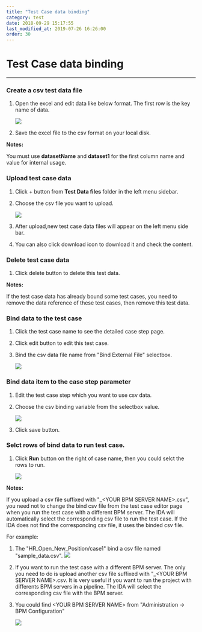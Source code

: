 ```yaml
---
title: "Test Case data binding"
category: test
date: 2018-09-29 15:17:55
last_modified_at: 2019-07-26 16:26:00
order: 30
---
```


# Test Case data binding
***   
### Create a csv test data file 

  1. Open the excel and edit data like below format. The first row is the key name of data.
    
     ![][testcase_file]   
  
  2. Save the excel file to the csv format on your local disk.  
  
  **Notes:**
     
   You must use **datasetName** and **dataset1** for the first column name and value for internal usage.
  

  
### Upload test case data 

  1. Click + button from **Test Data files** folder in the left menu sidebar.
 
  2. Choose the csv file you want to upload.
    
     ![][testcase_data_upload]
 
  3. After upload,new test case data files will appear on the left menu side bar.
  
  4. You can also click download icon to download it and check the content.
  
  
### Delete test case data  

  1. Click delete button to delete this test data.  
  
   **Notes:**
     
   If the test case data has already bound some test cases, you need to remove the data reference of these test cases, then remove this test data.   


### Bind data to the test case

  1. Click the test case name to see the detailed case step page.
  
  2. Click edit button to edit this test case.
  
  3. Bind the csv data file name from "Bind External File" selectbox.
  
     ![][testcase_data_binding]
     
     
### Bind data item to the case step parameter

  1. Edit the test case step which you want to use csv data.
  
  2. Choose the csv binding variable  from the selectbox value.
  
     ![][testcase_parameter_binding] 
  
  3. Click save button.  

### Selct rows of bind data to run test case.

  1. Click **Run** button on the right of case name, then you could selct the rows to run.
  
     ![][testcase_data_binding_select_rows]

  **Notes:**

  If you upload a csv file suffixed with "_\<YOUR BPM SERVER NAME\>.csv", you need not to change the bind csv file from the test case editor page when you run the test case with a different BPM server. The IDA will automatically select the corresponding csv file to run the test case. If the IDA does not find the corresponding csv file, it uses the binded csv file.

For example:  

1. The "HR_Open_New_Position/case1" bind a csv file named "sample_data.csv".
   ![][bindcsv]

2. If you want to run the test case with a different BPM server. The only you need to do is upload another csv file suffixed with "_\<YOUR BPM SERVER NAME\>.csv. It is very useful if you want to run the project with differents BPM servers in a pipeline. The IDA will select the corresponding csv file with the BPM server.

3. You could find \<YOUR BPM SERVER NAME\> from "Administration -> BPM Configuration"

   ![][bpm_server_name]


  


    
[testcase_file]: ../images/test/test_case_csv.PNG
[testcase_data_upload]: ../images/test/test_case_data_upload.PNG    
[testcase_data_binding]: ../images/test/test_case_data_binding.PNG   
[test_project_delete_button]: ../images/test/test_project_delete_button.PNG
[testcase_parameter_binding]: ../images/test/test_case_parameter_binding.PNG
[bindcsv]: ../images/test/bindcsv.png  
[bpm_server_name]: ../images/test/bpm_server_name.png 
[testcase_data_binding_select_rows]: ../images/test/testcase_data_binding_select_rows.png

